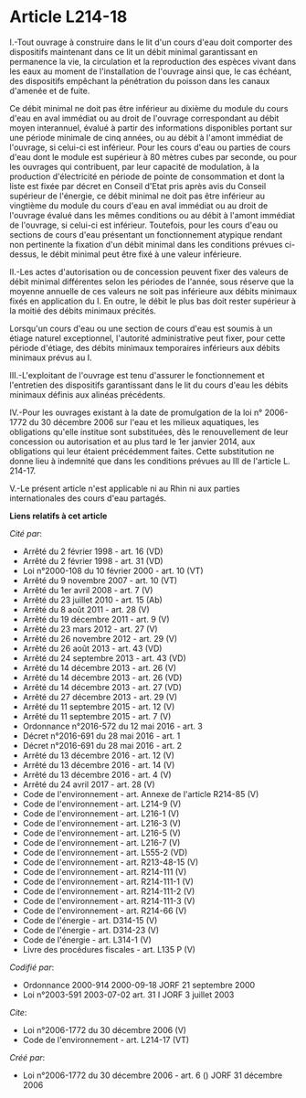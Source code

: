 # Article L214-18

I.-Tout ouvrage à construire dans le lit d'un cours d'eau doit comporter des dispositifs maintenant dans ce lit un débit
minimal garantissant en permanence la vie, la circulation et la reproduction des espèces vivant dans les eaux au moment de
l'installation de l'ouvrage ainsi que, le cas échéant, des dispositifs empêchant la pénétration du poisson dans les canaux
d'amenée et de fuite. 

Ce débit minimal ne doit pas être inférieur au dixième du module du cours d'eau en aval immédiat ou au droit de l'ouvrage
correspondant au débit moyen interannuel, évalué à partir des informations disponibles portant sur une période minimale de
cinq années, ou au débit à l'amont immédiat de l'ouvrage, si celui-ci est inférieur. Pour les cours d'eau ou parties de cours
d'eau dont le module est supérieur à 80 mètres cubes par seconde, ou pour les ouvrages qui contribuent, par leur capacité de
modulation, à la production d'électricité en période de pointe de consommation et dont la liste est fixée par décret en
Conseil d'Etat pris après avis du Conseil supérieur de l'énergie, ce débit minimal ne doit pas être inférieur au vingtième du
module du cours d'eau en aval immédiat ou au droit de l'ouvrage évalué dans les mêmes conditions ou au débit à l'amont
immédiat de l'ouvrage, si celui-ci est inférieur. Toutefois, pour les cours d'eau ou sections de cours d'eau présentant un
fonctionnement atypique rendant non pertinente la fixation d'un débit minimal dans les conditions prévues ci-dessus, le débit
minimal peut être fixé à une valeur inférieure. 

II.-Les actes d'autorisation ou de concession peuvent fixer des valeurs de débit minimal différentes selon les périodes de
l'année, sous réserve que la moyenne annuelle de ces valeurs ne soit pas inférieure aux débits minimaux fixés en application
du I. En outre, le débit le plus bas doit rester supérieur à la moitié des débits minimaux précités. 

Lorsqu'un cours d'eau ou une section de cours d'eau est soumis à un étiage naturel exceptionnel, l'autorité administrative
peut fixer, pour cette période d'étiage, des débits minimaux temporaires inférieurs aux débits minimaux prévus au I. 

III.-L'exploitant de l'ouvrage est tenu d'assurer le fonctionnement et l'entretien des dispositifs garantissant dans le lit
du cours d'eau les débits minimaux définis aux alinéas précédents. 

IV.-Pour les ouvrages existant à la date de promulgation de la loi n° 2006-1772 du 30 décembre 2006 sur l'eau et les milieux
aquatiques, les obligations qu'elle institue sont substituées, dès le renouvellement de leur concession ou autorisation et au
plus tard le 1er janvier 2014, aux obligations qui leur étaient précédemment faites. Cette substitution ne donne lieu à
indemnité que dans les conditions prévues au III de l'article L. 214-17. 

V.-Le présent article n'est applicable ni au Rhin ni aux parties internationales des cours d'eau partagés.

**Liens relatifs à cet article**

_Cité par_:

  - Arrêté du 2 février 1998 - art. 16 (VD)
  - Arrêté du 2 février 1998 - art. 31 (VD)
  - Loi n°2000-108 du 10 février 2000 - art. 10 (VT)
  - Arrêté du 9 novembre 2007 - art. 10 (VT)
  - Arrêté du 1er avril 2008 - art. 7 (V)
  - Arrêté du 23 juillet 2010 - art. 15 (Ab)
  - Arrêté du 8 août 2011 - art. 28 (V)
  - Arrêté du 19 décembre 2011 - art. 9 (V)
  - Arrêté du 23 mars 2012 - art. 27 (V)
  - Arrêté du 26 novembre 2012 - art. 29 (V)
  - Arrêté du 26 août 2013 - art. 43 (VD)
  - Arrêté du 24 septembre 2013 - art. 43 (VD)
  - Arrêté du 14 décembre 2013 - art. 26 (V)
  - Arrêté du 14 décembre 2013 - art. 26 (VD)
  - Arrêté du 14 décembre 2013 - art. 27 (VD)
  - Arrêté du 27 décembre 2013 - art. 29 (V)
  - Arrêté du 11 septembre 2015 - art. 12 (V)
  - Arrêté du 11 septembre 2015 - art. 7 (V)
  - Ordonnance n°2016-572 du 12 mai 2016 - art. 3
  - Décret n°2016-691 du 28 mai 2016 - art. 1
  - Décret n°2016-691 du 28 mai 2016 - art. 2
  - Arrêté du 13 décembre 2016 - art. 12 (V)
  - Arrêté du 13 décembre 2016 - art. 14 (V)
  - Arrêté du 13 décembre 2016 - art. 4 (V)
  - Arrêté du 24 avril 2017 - art. 28 (V)
  - Code de l'environnement - art. Annexe de l'article R214-85 (V)
  - Code de l'environnement - art. L214-9 (V)
  - Code de l'environnement - art. L216-1 (V)
  - Code de l'environnement - art. L216-3 (V)
  - Code de l'environnement - art. L216-5 (V)
  - Code de l'environnement - art. L216-7 (V)
  - Code de l'environnement - art. L555-2 (VD)
  - Code de l'environnement - art. R213-48-15 (V)
  - Code de l'environnement - art. R214-111 (V)
  - Code de l'environnement - art. R214-111-1 (V)
  - Code de l'environnement - art. R214-111-2 (V)
  - Code de l'environnement - art. R214-111-3 (V)
  - Code de l'environnement - art. R214-66 (V)
  - Code de l'énergie - art. D314-15 (V)
  - Code de l'énergie - art. D314-23 (V)
  - Code de l'énergie - art. L314-1 (V)
  - Livre des procédures fiscales - art. L135 P (V)

_Codifié par_:

  - Ordonnance 2000-914 2000-09-18 JORF 21 septembre 2000
  - Loi n°2003-591 2003-07-02 art. 31 I JORF 3 juillet 2003

_Cite_:

  - Loi n°2006-1772 du 30 décembre 2006 (V)
  - Code de l'environnement - art. L214-17 (VT)

_Créé par_:

  - Loi n°2006-1772 du 30 décembre 2006 - art. 6 () JORF 31 décembre 2006
